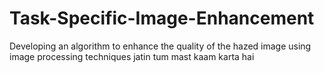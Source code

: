 # Task-Specific-Image-Enhancement

Developing an algorithm to enhance the quality of the hazed image using image processing techniques
jatin tum mast kaam karta hai
